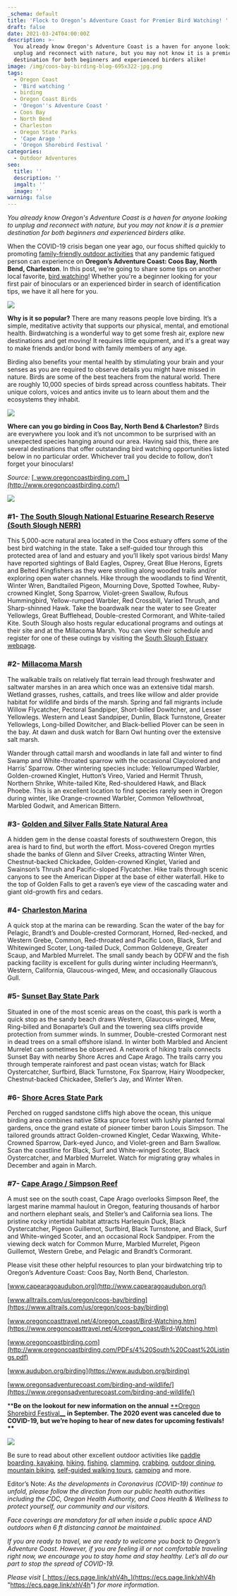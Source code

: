 ```yaml
---
_schema: default
title: 'Flock to Oregon’s Adventure Coast for Premier Bird Watching! '
draft: false
date: 2021-03-24T04:00:00Z
description: >-
  You already know Oregon's Adventure Coast is a haven for anyone looking to
  unplug and reconnect with nature, but you may not know it is a premier
  destination for both beginners and experienced birders alike!
image: /img/coos-bay-birding-blog-695x322-jpg.png
tags:
  - Oregon Coast
  - 'Bird watching '
  - birding
  - Oregon Coast Birds
  - 'Oregon''s Adventure Coast '
  - Coos Bay
  - North Bend
  - Charleston
  - Oregon State Parks
  - 'Cape Arago '
  - 'Oregon Shorebird Festival '
categories:
  - Outdoor Adventures
seo:
  title: ''
  description: ''
  imgalt: ''
  image: ''
warning: false
---
```

_You already know Oregon's Adventure Coast is a haven for anyone looking to unplug and reconnect with nature, but you may not know it is a premier destination for both beginners and experienced birders alike._

When the COVID-19 crisis began one year ago, our focus shifted quickly to promoting [family-friendly outdoor activities](https://www.oregonsadventurecoast.com/blog/five-fun-ways-to-social-distance-on-oregon-s-adventure-coast/) that any pandemic fatigued person can experience on **Oregon’s Adventure Coast: Coos Bay, North Bend, Charleston**. In this post, we’re going to share some tips on another local favorite, [bird watching](https://www.oregonsadventurecoast.com/birding-and-wildlife/)! Whether you're a beginner looking for your first pair of binoculars or an experienced birder in search of identification tips, we have it all here for you.

![](/img/oregon-coast-bird-blog-695x322-jpg.png)

**Why is it so popular?** There are many reasons people love birding. It’s a simple, meditative activity that supports our physical, mental, and emotional health. Birdwatching is a wonderful way to get some fresh air, explore new destinations and get moving! It requires little equipment, and it's a great way to make friends and/or bond with family members of any age.

Birding also benefits your mental health by stimulating your brain and your senses as you are required to observe details you might have missed in nature. Birds are some of the best teachers from the natural world. There are roughly 10,000 species of birds spread across countless habitats. Their unique colors, voices and antics invite us to learn about them and the ecosystems they inhabit.

![](/img/coos-bay-birding-blog-695x322-jpg-1.png)

**Where can you go birding in Coos Bay, North Bend & Charleston?** Birds are everywhere you look and it’s not uncommon to be surprised with an unexpected species hanging around our area. Having said this, there are several destinations that offer outstanding bird watching opportunities listed below in no particular order. Whichever trail you decide to follow, don’t forget your binoculars!

_Source:_ [_www.oregoncoastbirding.com_](http://www.oregoncoastbirding.com/)

![](/img/oregon-coast-bird-watching-blog-695x322-jpg.png)

### **#1-** [**The South Slough National Estuarine Research Reserve (South Slough NERR)**](https://www.oregon.gov/dsl/SS/Pages/About.aspx)

This 5,000-acre natural area located in the Coos estuary offers some of the best bird watching in the state. Take a self-guided tour through this protected area of land and estuary and you’ll likely spot various birds! Many have reported sightings of Bald Eagles, Osprey, Great Blue Herons, Egrets and Belted Kingfishers as they were strolling along wooded trails and/or exploring open water channels. Hike through the woodlands to find Wrentit, Winter Wren, Bandtailed Pigeon, Mourning Dove, Spotted Towhee, Ruby-crowned Kinglet, Song Sparrow, Violet-green Swallow, Rufous Hummingbird, Yellow-rumped Warbler, Red Crossbill, Varied Thrush, and Sharp-shinned Hawk. Take the boardwalk near the water to see Greater Yellowlegs, Great Bufflehead, Double-crested Cormorant, and White-tailed Kite. South Slough also hosts regular educational programs and outings at their site and at the Millacoma Marsh. You can view their schedule and register for one of these outings by visiting the [South Slough Estuary webpage](https://www.oregon.gov/dsl/SS/Pages/About.aspx).

### **#2-** [**Millacoma Marsh**](https://coostrails.com/millacoma-marsh/)

The walkable trails on relatively flat terrain lead through freshwater and saltwater marshes in an area which once was an extensive tidal marsh. Wetland grasses, rushes, cattails, and trees like willow and alder provide habitat for wildlife and birds of the marsh. Spring and fall migrants include Willow Flycatcher, Pectoral Sandpiper, Short-billed Dowitcher, and Lesser Yellowlegs. Western and Least Sandpiper, Dunlin, Black Turnstone, Greater Yellowlegs, Long-billed Dowitcher, and Black-bellied Plover can be seen in the bay. At dawn and dusk watch for Barn Owl hunting over the extensive salt marsh.

Wander through cattail marsh and woodlands in late fall and winter to find Swamp and White-throated sparrow with the occasional Claycolored and Harris’ Sparrow. Other wintering species include: Yellowrumped Warbler, Golden-crowned Kinglet, Hutton’s Vireo, Varied and Hermit Thrush, Northern Shrike, White-tailed Kite, Red-shouldered Hawk, and Black Phoebe. This is an excellent location to find species rarely seen in Oregon during winter, like Orange-crowned Warbler, Common Yellowthroat, Marbled Godwit, and American Bittern.

### **#3-** [**Golden and Silver Falls State Natural Area**](https://stateparks.oregon.gov/index.cfm?do=park.profile&parkId=67)

A hidden gem in the dense coastal forests of southwestern Oregon, this area is hard to find, but worth the effort. Moss-covered Oregon myrtles shade the banks of Glenn and Silver Creeks, attracting Winter Wren, Chestnut-backed Chickadee, Golden-crowned Kinglet, Varied and Swainson’s Thrush and Pacific-sloped Flycatcher. Hike trails through scenic canyons to see the American Dipper at the base of either waterfall. Hike to the top of Golden Falls to get a raven’s eye view of the cascading water and giant old-growth firs and cedars.

### **#4-** [**Charleston Marina**](https://www.portofcoosbay.com/marinahome)

A quick stop at the marina can be rewarding. Scan the water of the bay for Pelagic, Brandt’s and Double-crested Cormorant, Horned, Red-necked, and Western Grebe, Common, Red-throated and Pacific Loon, Black, Surf and Whitewinged Scoter, Long-tailed Duck, Common Goldeneye, Greater Scaup, and Marbled Murrelet. The small sandy beach by ODFW and the fish packing facility is excellent for gulls during winter including Heermann’s, Western, California, Glaucous-winged, Mew, and occasionally Glaucous Gull.

### **#5-** [**Sunset Bay State Park**](https://stateparks.oregon.gov/index.cfm?do=park.profile&parkId=70)

Situated in one of the most scenic areas on the coast, this park is worth a quick stop as the sandy beach draws Western, Glaucous-winged, Mew, Ring-billed and Bonaparte’s Gull and the towering sea cliffs provide protection from summer winds. In summer, Double-crested Cormorant nest in dead trees on a small offshore island. In winter both Marbled and Ancient Murrelet can sometimes be observed. A network of hiking trails connects Sunset Bay with nearby Shore Acres and Cape Arago. The trails carry you through temperate rainforest and past ocean vistas; watch for Black Oystercatcher, Surfbird, Black Turnstone, Fox Sparrow, Hairy Woodpecker, Chestnut-backed Chickadee, Steller’s Jay, and Winter Wren.

### **#6-** [**Shore Acres State Park**](https://stateparks.oregon.gov/index.cfm?do=park.profile&parkId=68)

Perched on rugged sandstone cliffs high above the ocean, this unique birding area combines native Sitka spruce forest with lushly planted formal gardens, once the grand estate of pioneer timber baron Louis Simpson. The tailored grounds attract Golden-crowned Kinglet, Cedar Waxwing, White-Crowned Sparrow, Dark-eyed Junco, and Violet-green and Barn Swallow. Scan the coastline for Black, Surf and White-winged Scoter, Black Oystercatcher, and Marbled Murrelet. Watch for migrating gray whales in December and again in March.

### **#7-** [**Cape Arago / Simpson Reef**](https://stateparks.oregon.gov/index.cfm?do=park.profile&parkId=66)

A must see on the south coast, Cape Arago overlooks Simpson Reef, the largest marine mammal haulout in Oregon, featuring thousands of harbor and northern elephant seals, and Steller’s and California sea lions. The pristine rocky intertidal habitat attracts Harlequin Duck, Black Oystercatcher, Pigeon Guillemot, Surfbird, Black Turnstone, and Black, Surf and White-winged Scoter, and an occasional Rock Sandpiper. From the viewing deck watch for Common Murre, Marbled Murrelet, Pigeon Guillemot, Western Grebe, and Pelagic and Brandt’s Cormorant.

Please visit these other helpful resources to plan your birdwatching trip to Oregon’s Adventure Coast: Coos Bay, North Bend, Charleston.

[www.capearagoaudubon.org](http://www.capearagoaudubon.org/)

[www.alltrails.com/us/oregon/coos-bay/birding](https://www.alltrails.com/us/oregon/coos-bay/birding)

[www.oregoncoasttravel.net/4/oregon_coast/Bird-Watching.htm](https://www.oregoncoasttravel.net/4/oregon_coast/Bird-Watching.htm)

[www.oregoncoastbirding.com](http://www.oregoncoastbirding.com/PDFs/4%20South%20Coast%20Listings.pdf)

[www.audubon.org/birding](https://www.audubon.org/birding)

[www.oregonsadventurecoast.com/birding-and-wildlife/](https://www.oregonsadventurecoast.com/birding-and-wildlife/)

****Be on the lookout for new information on the annual** [**Oregon Shorebird Festival__](https://www.oregonshorebirdfestival.org/) __in September. The 2020 event was canceled due to COVID-19, but we’re hoping to hear of new dates for upcoming festivals! **__

![](/img/180711_coosbay1960-1.jpg)

Be sure to read about other excellent outdoor activities like [paddle boarding](https://www.oregonsadventurecoast.com/blog/the-best-stand-up-paddleboarding-spots-on-oregon-s-adventure-coast/),[ kayaking](https://www.oregonsadventurecoast.com/water-recreation/), [hiking,](https://www.oregonsadventurecoast.com/hiking-walking/) [fishing](https://www.oregonsadventurecoast.com/blog/eight-things-you-need-to-know-to-plan-your-oregon-coast-fishing-adventure/), [clamming](https://www.oregonsadventurecoast.com/blog/where-to-find-razor-clams-on-oregon-s-adventure-coast/), [crabbing](https://www.oregonsadventurecoast.com/crabbing-clamming/), [outdoor dining](https://www.oregonsadventurecoast.com/blog/looking-for-outdoor-dining-options-coos-bay-north-bend-charleston-have-several-from-which-to-choose/), [mountain biking](https://www.oregonsadventurecoast.com/blog/adventure-spotlight-whiskey-run-mountain-bike-trails-on-oregon-s-south-coast/), [self-guided walking tours](https://www.oregonsadventurecoast.com/blog/trip-idea-a-walking-tour-of-historic-coos-bay-north-bend/), [camping](https://www.oregonsadventurecoast.com/blog/relax-recharge-with-a-safe-camping-getaway-on-oregon-s-adventure-coast/) and more.

Editor’s Note: _As the developments in Coronavirus (COVID-19) continue to unfold, please follow the direction from our public health authorities including the CDC, Oregon Health Authority, and Coos Health & Wellness to protect yourself, our community and our visitors._

_Face coverings are mandatory for all when inside a public space AND outdoors when 6 ft distancing cannot be maintained._

_If you are ready to travel, we are ready to welcome you back to Oregon’s Adventure Coast. However, if you are feeling ill or not comfortable traveling right now, we encourage you to stay home and stay healthy. Let’s all do our part to stop the spread of COVID-19._

_Please visit_ [_https://ecs.page.link/xhV4h_](https://ecs.page.link/xhV4h "https://ecs.page.link/xhV4h") _for more information._